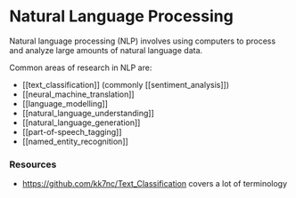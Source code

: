 # Natural Language Processing

Natural language processing (NLP) involves using computers to process and analyze large amounts of natural language data.

Common areas of research in NLP are:
- [[text_classification]] (commonly [[sentiment_analysis]])
- [[neural_machine_translation]]
- [[language_modelling]]
- [[natural_language_understanding]]
- [[natural_language_generation]]
- [[part-of-speech_tagging]]
- [[named_entity_recognition]]

### Resources

- https://github.com/kk7nc/Text_Classification covers a lot of terminology 